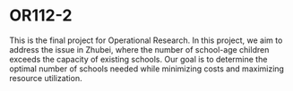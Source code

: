 # OR112-2
This is the final project for Operational Research. In this project, we aim to address the issue in Zhubei, where the number of school-age children exceeds the capacity of existing schools. Our goal is to determine the optimal number of schools needed while minimizing costs and maximizing resource utilization.
